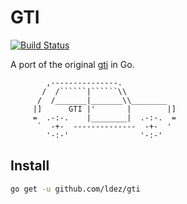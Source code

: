 # GTI

[![Build Status](https://travis-ci.org/ldez/gti.svg?branch=master)](https://travis-ci.org/ldez/gti)

A port of the original [gti](https://github.com/rwos/gti) in Go.

```
        ,---------------.
       /  /``````|``````\\
      /  /_______|_______\\________
     |]      GTI |'       |        |]
     =  .-:-.    |________|  .-:-.  =
      `  -+-  --------------  -+-  '
        '-:-'                '-:-'  
```

##  Install

```bash
go get -u github.com/ldez/gti
```
